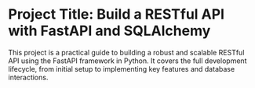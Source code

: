 # Project Title: Build a RESTful API with FastAPI and SQLAlchemy
This project is a practical guide to building a robust and scalable RESTful API using the FastAPI framework in Python. It covers the full development lifecycle, from initial setup to implementing key features and database interactions.
